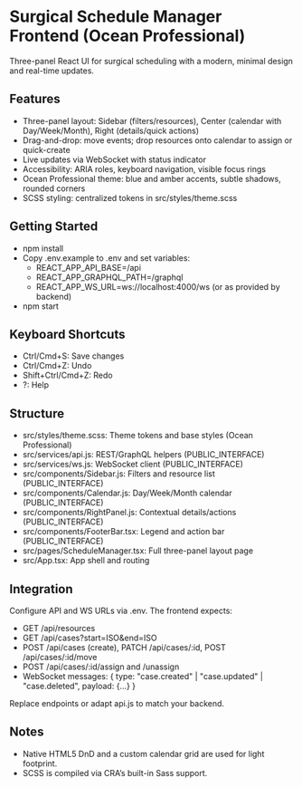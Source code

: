 # Surgical Schedule Manager Frontend (Ocean Professional)

Three-panel React UI for surgical scheduling with a modern, minimal design and real-time updates.

## Features
- Three-panel layout: Sidebar (filters/resources), Center (calendar with Day/Week/Month), Right (details/quick actions)
- Drag-and-drop: move events; drop resources onto calendar to assign or quick-create
- Live updates via WebSocket with status indicator
- Accessibility: ARIA roles, keyboard navigation, visible focus rings
- Ocean Professional theme: blue and amber accents, subtle shadows, rounded corners
- SCSS styling: centralized tokens in src/styles/theme.scss

## Getting Started
- npm install
- Copy .env.example to .env and set variables:
  - REACT_APP_API_BASE=/api
  - REACT_APP_GRAPHQL_PATH=/graphql
  - REACT_APP_WS_URL=ws://localhost:4000/ws (or as provided by backend)
- npm start

## Keyboard Shortcuts
- Ctrl/Cmd+S: Save changes
- Ctrl/Cmd+Z: Undo
- Shift+Ctrl/Cmd+Z: Redo
- ?: Help

## Structure
- src/styles/theme.scss: Theme tokens and base styles (Ocean Professional)
- src/services/api.js: REST/GraphQL helpers (PUBLIC_INTERFACE)
- src/services/ws.js: WebSocket client (PUBLIC_INTERFACE)
- src/components/Sidebar.js: Filters and resource list (PUBLIC_INTERFACE)
- src/components/Calendar.js: Day/Week/Month calendar (PUBLIC_INTERFACE)
- src/components/RightPanel.js: Contextual details/actions (PUBLIC_INTERFACE)
- src/components/FooterBar.tsx: Legend and action bar (PUBLIC_INTERFACE)
- src/pages/ScheduleManager.tsx: Full three-panel layout page
- src/App.tsx: App shell and routing

## Integration
Configure API and WS URLs via .env. The frontend expects:
- GET /api/resources
- GET /api/cases?start=ISO&end=ISO
- POST /api/cases (create), PATCH /api/cases/:id, POST /api/cases/:id/move
- POST /api/cases/:id/assign and /unassign
- WebSocket messages: { type: "case.created" | "case.updated" | "case.deleted", payload: {...} }

Replace endpoints or adapt api.js to match your backend.

## Notes
- Native HTML5 DnD and a custom calendar grid are used for light footprint.
- SCSS is compiled via CRA’s built-in Sass support.
